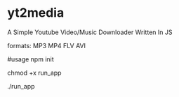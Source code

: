 # yt2media
A Simple Youtube Video/Music Downloader Written In JS

formats:
MP3
MP4
FLV
AVI


#usage
npm init

chmod +x run_app

./run_app
